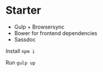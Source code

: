 # Starter

* Gulp + Browsersync
* Bower for frontend dependencies
* Sassdoc

Install ```npm i```

Run ```gulp up```


